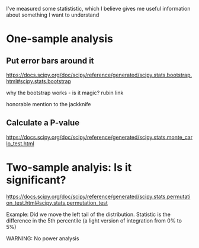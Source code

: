 I've measured some statististic, which I believe gives me useful information about something I want to understand

# One-sample analysis

## Put error bars around it

https://docs.scipy.org/doc/scipy/reference/generated/scipy.stats.bootstrap.html#scipy.stats.bootstrap

why the bootstrap works - is it magic? rubin link

honorable mention to the jackknife

## Calculate a P-value

https://docs.scipy.org/doc/scipy/reference/generated/scipy.stats.monte_carlo_test.html

# Two-sample analyis: Is it significant?

https://docs.scipy.org/doc/scipy/reference/generated/scipy.stats.permutation_test.html#scipy.stats.permutation_test

Example: Did we move the left tail of the distribution. Statistic is the difference in the 5th percentile (a light version of integration from 0% to 5%)

WARNING: No power analysis
